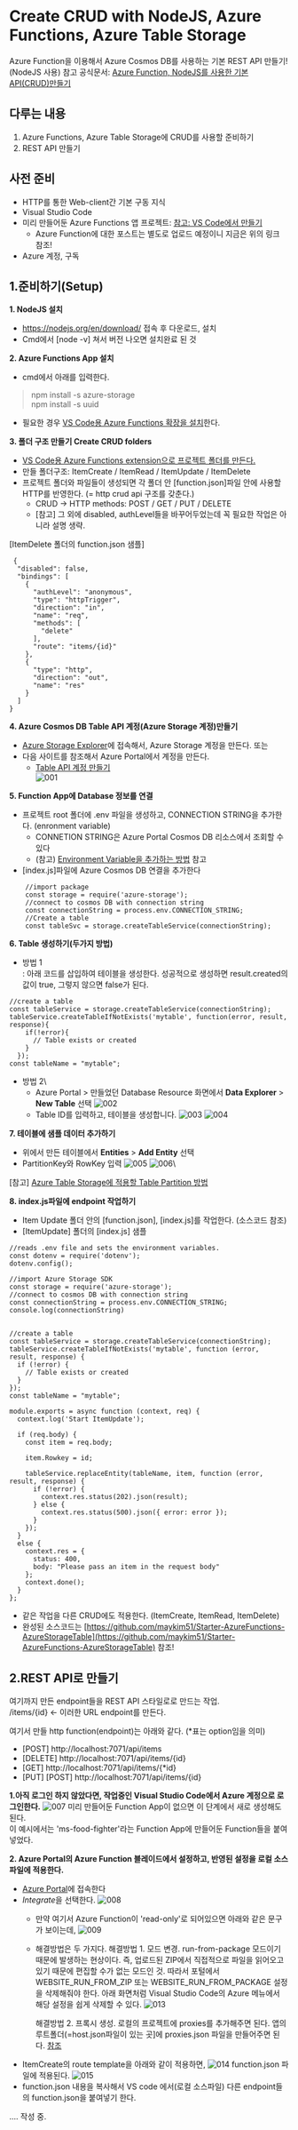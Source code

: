 # Create CRUD with NodeJS, Azure Functions, Azure Table Storage
Azure Function을 이용해서 Azure Cosmos DB를 사용하는 기본 REST API 만들기! (NodeJS 사용)
참고 공식문서: [Azure Function, NodeJS를 사용한 기본 API(CRUD)만들기](https://docs.microsoft.com/en-us/azure/cosmos-db/table-storage-how-to-use-nodejs)



## 다루는 내용
1. Azure Functions, Azure Table Storage에 CRUD를 사용할 준비하기
2. REST API 만들기

## 사전 준비
* HTTP를 통한 Web-client간 기본 구동 지식
* Visual Studio Code
* 미리 만들어둔 Azure Functions 앱 프로젝트: [참고: VS Code에서 만들기](https://docs.microsoft.com/ko-kr/azure/azure-functions/functions-develop-vs-code?tabs=nodejs)
    * Azure Function에 대한 포스트는 별도로 업로드 예정이니 지금은 위의 링크 참조!
* Azure 계정, 구독




## 1.준비하기(Setup)
**1. NodeJS 설치**
* https://nodejs.org/en/download/ 접속 후 다운로드, 설치
* Cmd에서 [node -v] 쳐서 버전 나오면 설치완료 된 것


**2. Azure Functions App 설치**
* cmd에서 아래를 입력한다.
> npm install -s azure-storage\
> npm install -s uuid
* 필요한 경우 [VS Code용 Azure Functions 확장을 설치](https://docs.microsoft.com/ko-kr/azure/azure-functions/functions-create-first-function-vs-code)한다.


**3. 폴더 구조 만들기 Create CRUD folders**
* [VS Code용 Azure Functions extension으로 프로젝트 폴더를 만든다.](https://docs.microsoft.com/ko-kr/azure/azure-functions/functions-develop-vs-code?tabs=nodejs#create-an-azure-functions-project)
* 만들 폴더구조: ItemCreate / ItemRead / ItemUpdate / ItemDelete
* 프로젝트 폴더와 파일들이 생성되면 각 폴더 안 [function.json]파일 안에 사용할 HTTP를 반영한다. (= http crud api 구조를 갖춘다.)
    * CRUD -> HTTP methods: POST / GET / PUT / DELETE 
    * [참고] 그 외에 disabled, authLevel들을 바꾸어두었는데 꼭 필요한 작업은 아니라 설명 생략.

[ItemDelete 폴더의 function.json 샘플]
```
 {
  "disabled": false,
  "bindings": [
    {
      "authLevel": "anonymous",
      "type": "httpTrigger",
      "direction": "in",
      "name": "req",
      "methods": [
        "delete"
      ],
      "route": "items/{id}"
    },
    {
      "type": "http",
      "direction": "out",
      "name": "res"
    }
  ]
}
```

**4. Azure Cosmos DB Table API 계정(Azure Storage 계정)만들기**
* [Azure Storage Explorer](https://azure.microsoft.com/en-us/features/storage-explorer/)에 접속해서, Azure Storage 계정을 만든다.
또는
* 다음 사이트를 참조해서 Azure Portal에서 계정을 만든다.
    * [Table API 계정 만들기](https://docs.microsoft.com/en-us/azure/cosmos-db/create-table-dotnet#create-a-database-account)\
    ![001](https://github.com/maykim51/Starter-AzureFunctions-AzureStorageTable/blob/master/images/001.png?raw=true)


**5. Function App에 Database 정보를 연결**
* 프로젝트 root 폴더에 .env 파일을 생성하고, CONNECTION STRING을 추가한다. (enronment variable)
    * CONNETION STRING은 Azure Portal Cosmos DB 리소스에서 조회할 수 있다
    * (참고) [Environment Variable을 추가하는 방법](https://medium.com/the-node-js-collection/making-your-node-js-work-everywhere-with-environment-variables-2da8cdf6e786) 참고
* [index.js]파일에 Azure Cosmos DB 연결을 추가한다
```
    //import package
    const storage = require('azure-storage');
    //connect to cosmos DB with connection string
    const connectionString = process.env.CONNECTION_STRING;
    //Create a table
    const tableSvc = storage.createTableService(connectionString);
```

**6. Table 생성하기(두가지 방법)**
* 방법 1\
    : 아래 코드를 삽입하여 테이블을 생성한다. 성공적으로 생성하면 result.created의 값이 true, 그렇지 않으면 false가 된다.
```
//create a table
const tableService = storage.createTableService(connectionString);
tableService.createTableIfNotExists('mytable', function(error, result, response){
    if(!error){
      // Table exists or created
    }
  });
const tableName = "mytable";
```

* 방법 2\
    * Azure Portal > 만들었던 Database Resource 화면에서 **Data Explorer** > **New Table** 선택
    ![002](https://github.com/maykim51/Starter-AzureFunctions-AzureStorageTable/blob/master/images/002.png?raw=true)
    * Table ID를 입력하고, 테이블을 생성합니다.
    ![003](https://github.com/maykim51/Starter-AzureFunctions-AzureStorageTable/blob/master/images/003.png?raw=true)
    ![004](https://github.com/maykim51/Starter-AzureFunctions-AzureStorageTable/blob/master/images/004.png?raw=true)


**7. 테이블에 샘플 데이터 추가하기**
* 위에서 만든 테이블에서 **Entities** > **Add Entity** 선택
* PartitionKey와 RowKey 입력
    ![005](https://github.com/maykim51/Starter-AzureFunctions-AzureStorageTable/blob/master/images/005.png?raw=true)
    ![006](https://github.com/maykim51/Starter-AzureFunctions-AzureStorageTable/blob/master/images/006.png?raw=true)\

[참고] [Azure Table Storage에 적용할 Table Partition 방법](https://docs.microsoft.com/en-us/rest/api/storageservices/designing-a-scalable-partitioning-strategy-for-azure-table-storage)


**8. index.js파일에 endpoint 작업하기** 
* Item Update 폴더 안의 [function.json], [index.js]를 작업한다. (소스코드 참조)
* [ItemUpdate] 폴더의 [index.js] 샘플
```
//reads .env file and sets the environment variables.
const dotenv = require('dotenv');
dotenv.config();

//import Azure Storage SDK
const storage = require('azure-storage');
//connect to cosmos DB with connection string
const connectionString = process.env.CONNECTION_STRING;
console.log(connectionString)


//create a table
const tableService = storage.createTableService(connectionString);
tableService.createTableIfNotExists('mytable', function (error, result, response) {
  if (!error) {
    // Table exists or created
  }
});
const tableName = "mytable";

module.exports = async function (context, req) {
  context.log('Start ItemUpdate');

  if (req.body) {
    const item = req.body;

    item.Rowkey = id;

    tableService.replaceEntity(tableName, item, function (error, result, response) {
      if (!error) {
        context.res.status(202).json(result);
      } else {
        context.res.status(500).json({ error: error });
      }
    });
  }
  else {
    context.res = {
      status: 400,
      body: "Please pass an item in the request body"
    };
    context.done();
  }
};
```
* 같은 작업을 다른 CRUD에도 적용한다. (ItemCreate, ItemRead, ItemDelete)
* 완성된 소스코드는 [https://github.com/maykim51/Starter-AzureFunctions-AzureStorageTable](https://github.com/maykim51/Starter-AzureFunctions-AzureStorageTable) 참조!



## 2.REST API로 만들기

여기까지 만든 endpoint들을 REST API 스타일로로 만드는 작업.\
/items/{id} <- 이러한 URL endpoint를 만든다.

여기서 만들 http function(endpoint)는 아래와 같다. (\*표는 option임을 의미)
- \[POST\] http://localhost:7071/api/items
- \[DELETE\] http://localhost:7071/api/items/{id}
- \[GET\] http://localhost:7071/api/items/{*id}
- \[PUT\] \[POST\] http://localhost:7071/api/items/{id}


**1.아직 로그인 하지 않았다면, 작업중인 Visual Studio Code에서 Azure 계정으로 로그인한다.**
![007](https://github.com/maykim51/Starter-AzureFunctions-AzureStorageTable/blob/master/images/007.png?raw=true)
미리 만들어둔 Function App이 없으면 이 단계에서 새로 생성해도 된다.\
이 예시에서는 'ms-food-fighter'라는 Function App에 만들어둔 Function들을 붙여넣었다.


**2. Azure Portal의 Azure Function 블레이드에서 설정하고, 반영된 설정을 로컬 소스파일에 적용한다.**
* [Azure Portal](https://portal.azure.com)에 접속한다
* *Integrate*을 선택한다.
  ![008](https://github.com/maykim51/Starter-AzureFunctions-AzureStorageTable/blob/master/images/008.png?raw=true)
  * 만약 여기서 Azure Function이 'read-only'로 되어있으면 아래와 같은 문구가 보이는데, 
  ![009](https://github.com/maykim51/Starter-AzureFunctions-AzureStorageTable/blob/master/images/009.png?raw=true)
  * 해결방법은 두 가지다.
    해결방법 1. 모드 변경.
    run-from-package 모드이기 때문에 발생하는 현상이다. 즉, 업로드된 ZIP에서 직접적으로 파일을 읽어오고 있기 때문에 편집할 수가 없는 모드인 것. 따라서 포털에서 WEBSITE_RUN_FROM_ZIP 또는 WEBSITE_RUN_FROM_PACKAGE 설정을 삭제해줘야 한다.
    아래 화면처럼 Visual Studio Code의 Azure 메뉴에서 해당 설정을 쉽게 삭제할 수 있다.
    ![013](https://github.com/maykim51/Starter-AzureFunctions-AzureStorageTable/blob/master/images/013.png?raw=true)

    해결방법 2. 프록시 생성.
    로컬의 프로젝트에 proxies를 추가해주면 된다. 앱의 루트폴더(=host.json파일이 있는 곳]에 proxies.json 파일을 만들어주면 된다. [참조]( https://docs.microsoft.com/en-us/azure/azure-functions/functions-proxies)
* ItemCreate의 route template을 아래와 같이 적용하면,
  ![014](https://github.com/maykim51/Starter-AzureFunctions-AzureStorageTable/blob/master/images/014.png?raw=true)
  function.json 파일에 적용된다.
  ![015](https://github.com/maykim51/Starter-AzureFunctions-AzureStorageTable/blob/master/images/015.png?raw=true)
 * function.json 내용을 복사해서 VS code 에서(로컬 소스파일) 다른 endpoint들의 function.json을 붙여넣기 한다. 

.... 작성 중.